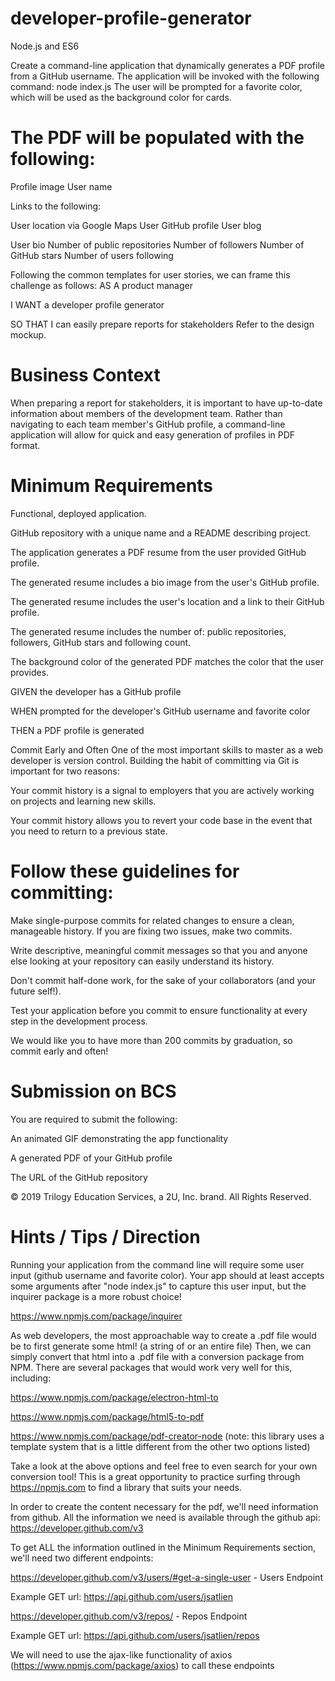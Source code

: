 # developer-profile-generator

Node.js and ES6

Create a command-line application that dynamically generates a PDF profile from a GitHub username. The application will be invoked with the following command:
node index.js
The user will be prompted for a favorite color, which will be used as the background color for cards.

# The PDF will be populated with the following:

Profile image
User name

Links to the following:

User location via Google Maps
User GitHub profile
User blog

User bio
Number of public repositories
Number of followers
Number of GitHub stars
Number of users following

Following the common templates for user stories, we can frame this challenge as follows:
AS A product manager

I WANT a developer profile generator

SO THAT I can easily prepare reports for stakeholders
Refer to the design mockup.

#  Business Context
When preparing a report for stakeholders, it is important to have up-to-date information about members of the development team. Rather than navigating to each team member's GitHub profile, a command-line application will allow for quick and easy generation of profiles in PDF format.

#  Minimum Requirements

Functional, deployed application.

GitHub repository with a unique name and a README describing project.

The application generates a PDF resume from the user provided GitHub profile.

The generated resume includes a bio image from the user's GitHub profile.

The generated resume includes the user's location and a link to their GitHub profile.

The generated resume includes the number of: public repositories, followers, GitHub stars and following count.

The background color of the generated PDF matches the color that the user provides.

GIVEN the developer has a GitHub profile

WHEN prompted for the developer's GitHub username and favorite color

THEN a PDF profile is generated

Commit Early and Often
One of the most important skills to master as a web developer is version control. Building the habit of committing via Git is important for two reasons:

Your commit history is a signal to employers that you are actively working on projects and learning new skills.

Your commit history allows you to revert your code base in the event that you need to return to a previous state.

# Follow these guidelines for committing:

Make single-purpose commits for related changes to ensure a clean, manageable history. If you are fixing two issues, make two commits.

Write descriptive, meaningful commit messages so that you and anyone else looking at your repository can easily understand its history.

Don't commit half-done work, for the sake of your collaborators (and your future self!).

Test your application before you commit to ensure functionality at every step in the development process.

We would like you to have more than 200 commits by graduation, so commit early and often!

# Submission on BCS
You are required to submit the following:

An animated GIF demonstrating the app functionality

A generated PDF of your GitHub profile

The URL of the GitHub repository

© 2019 Trilogy Education Services, a 2U, Inc. brand. All Rights Reserved.

# Hints / Tips / Direction

Running your application from the command line will require some user input (github username and favorite color). Your app should at least accepts some arguments after "node index.js" to capture this user input, but the inquirer package is a more robust choice!

https://www.npmjs.com/package/inquirer 

As web developers, the most approachable way to create a .pdf file would be to first generate some html! (a string of or an entire file) Then, we can simply convert that html into a .pdf file with a conversion package from NPM. There are several packages that would work very well for this, including:

https://www.npmjs.com/package/electron-html-to 

https://www.npmjs.com/package/html5-to-pdf 

https://www.npmjs.com/package/pdf-creator-node (note: this library uses a template system that is a little different from the other two options listed)

Take a look at the above options and feel free to even search for your own conversion tool! This is a great opportunity to practice surfing through https://npmjs.com to find a library that suits your needs.

In order to create the content necessary for the pdf, we'll need information from github. All the information we need is available through the github api: https://developer.github.com/v3

To get ALL the information outlined in the Minimum Requirements section, we'll need two different endpoints:

https://developer.github.com/v3/users/#get-a-single-user - Users Endpoint

Example GET url: https://api.github.com/users/jsatlien

https://developer.github.com/v3/repos/ - Repos Endpoint

Example GET url: https://api.github.com/users/jsatlien/repos

We will need to use the ajax-like functionality of axios (https://www.npmjs.com/package/axios) to call these endpoints
